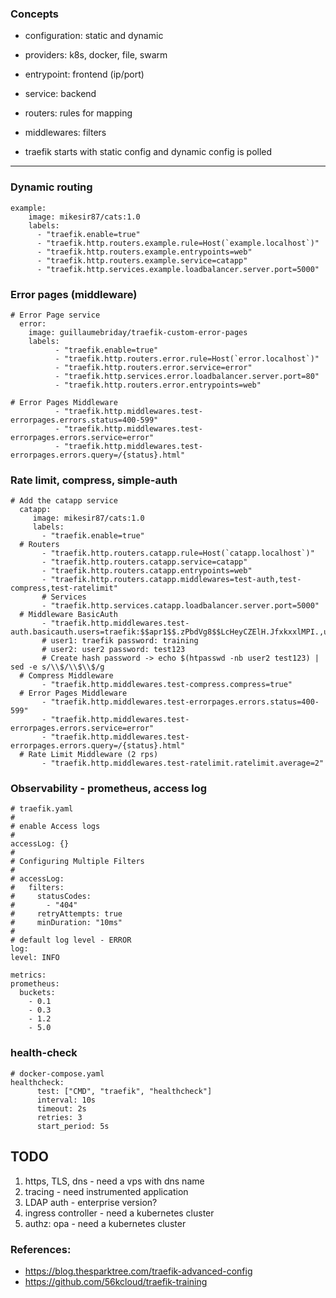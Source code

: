 ### Concepts
- configuration: static and dynamic
- providers: k8s, docker, file, swarm
- entrypoint: frontend (ip/port)
- service: backend
- routers: rules for mapping
- middlewares: filters

- traefik starts with static config and dynamic config is polled
---

### Dynamic routing
```
example:
    image: mikesir87/cats:1.0
    labels:
      - "traefik.enable=true"
      - "traefik.http.routers.example.rule=Host(`example.localhost`)"
      - "traefik.http.routers.example.entrypoints=web"
      - "traefik.http.routers.example.service=catapp"
      - "traefik.http.services.example.loadbalancer.server.port=5000"
```

### Error pages (middleware)
```
# Error Page service
  error:
    image: guillaumebriday/traefik-custom-error-pages
    labels:
          - "traefik.enable=true"
          - "traefik.http.routers.error.rule=Host(`error.localhost`)"
          - "traefik.http.routers.error.service=error"
          - "traefik.http.services.error.loadbalancer.server.port=80"
          - "traefik.http.routers.error.entrypoints=web"
     
# Error Pages Middleware
          - "traefik.http.middlewares.test-errorpages.errors.status=400-599"
          - "traefik.http.middlewares.test-errorpages.errors.service=error"
          - "traefik.http.middlewares.test-errorpages.errors.query=/{status}.html"
```

### Rate limit, compress, simple-auth
```
# Add the catapp service
  catapp:
     image: mikesir87/cats:1.0
     labels:
       - "traefik.enable=true"
  # Routers
       - "traefik.http.routers.catapp.rule=Host(`catapp.localhost`)"
       - "traefik.http.routers.catapp.service=catapp"
       - "traefik.http.routers.catapp.entrypoints=web"
       - "traefik.http.routers.catapp.middlewares=test-auth,test-compress,test-ratelimit"
       # Services
       - "traefik.http.services.catapp.loadbalancer.server.port=5000"
  # Middleware BasicAuth
       - "traefik.http.middlewares.test-auth.basicauth.users=traefik:$$apr1$$.zPbdVg8$$LcHeyCZElH.JfxkxxlMPI.,user2:$$apr1$$XDrP1Fb1$$SZqSEjvNYW44vgJgI3iEP0"
       # user1: traefik password: training
       # user2: user2 password: test123
       # Create hash password -> echo $(htpasswd -nb user2 test123) | sed -e s/\\$/\\$\\$/g
  # Compress Middleware
       - "traefik.http.middlewares.test-compress.compress=true"
  # Error Pages Middleware
       - "traefik.http.middlewares.test-errorpages.errors.status=400-599"
       - "traefik.http.middlewares.test-errorpages.errors.service=error"
       - "traefik.http.middlewares.test-errorpages.errors.query=/{status}.html"
  # Rate Limit Middleware (2 rps)
       - "traefik.http.middlewares.test-ratelimit.ratelimit.average=2"
  ```
  
  ### Observability - prometheus, access log
  ```
# traefik.yaml
#
# enable Access logs
#
accessLog: {}
#
# Configuring Multiple Filters
#
# accessLog:
#   filters:    
#     statusCodes:
#       - "404"
#     retryAttempts: true
#     minDuration: "10ms"
#
# default log level - ERROR
log:
  level: INFO

metrics:
  prometheus:
    buckets:
      - 0.1
      - 0.3
      - 1.2
      - 5.0
```

### health-check
```
# docker-compose.yaml
healthcheck:
      test: ["CMD", "traefik", "healthcheck"]
      interval: 10s
      timeout: 2s
      retries: 3
      start_period: 5s
```

## TODO
1. https, TLS, dns - need a vps with dns name
2. tracing - need instrumented application
3. LDAP auth - enterprise version?
4. ingress controller - need a kubernetes cluster
5. authz: opa - need a kubernetes cluster
  
### References:
- https://blog.thesparktree.com/traefik-advanced-config
- https://github.com/56kcloud/traefik-training
